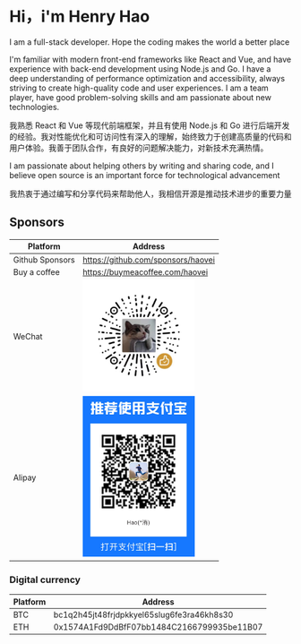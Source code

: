 # Hi，i'm Henry Hao

I am a full-stack developer. Hope the coding makes the world a better place

I'm familiar with modern front-end frameworks like React and Vue, and have experience with back-end development using Node.js and Go. I have a deep understanding of performance optimization and accessibility, always striving to create high-quality code and user experiences. I am a team player, have good problem-solving skills and am passionate about new technologies.

我熟悉 React 和 Vue 等现代前端框架，并且有使用 Node.js 和 Go 进行后端开发的经验。我对性能优化和可访问性有深入的理解，始终致力于创建高质量的代码和用户体验。我善于团队合作，有良好的问题解决能力，对新技术充满热情。

I am passionate about helping others by writing and sharing code, and I believe open source is an important force for technological advancement

我热衷于通过编写和分享代码来帮助他人，我相信开源是推动技术进步的重要力量

## Sponsors

| Platform        | Address                                                           |
| --------------- | ----------------------------------------------------------------- |
| Github Sponsors | https://github.com/sponsors/haovei                                |
| Buy a coffee    | https://buymeacoffee.com/haovei                                   |
| WeChat          | <img src="./assets/wechat.png" width="200" alt="微信 wechat" />   |
| Alipay          | <img src="./assets/alipay.png" width="200" alt="支付宝 alipay" /> |

### Digital currency

| Platform | Address                                    |
| -------- | ------------------------------------------ |
| BTC      | bc1q2h45jt48frjdpkkyel65slug6fe3ra46kh8s30 |
| ETH      | 0x1574A1Fd9DdBfF07bb1484C2166799935be11B07 |
